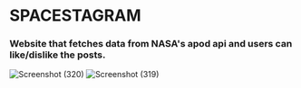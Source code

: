 # SPACESTAGRAM

### Website that fetches data from NASA's apod api and users can like/dislike the posts.

![Screenshot (320)](https://user-images.githubusercontent.com/58587256/148984994-515b2e7e-9464-407c-aa4f-151034e1806d.png)
![Screenshot (319)](https://user-images.githubusercontent.com/58587256/148984977-96cda9c7-da2f-45d8-bc48-30036a669b13.png)

